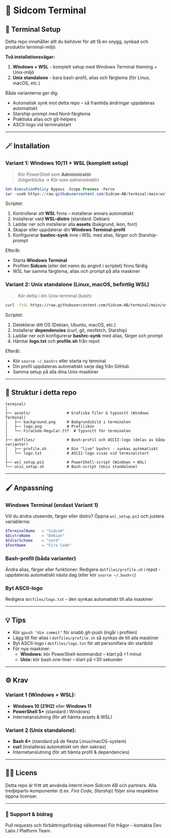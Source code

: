 # 📘 **Sidcom Terminal**
## 🧠 Terminal Setup

Detta repo innehåller allt du behöver för att få en snygg, synkad och produktiv terminal-miljö.

**Två installationsvägar:**
1. **Windows + WSL** - komplett setup med Windows Terminal theming + Unix-miljö
2. **Unix standalone** - bara bash-profil, alias och färgtema (för Linux, macOS, etc.)

Båda varianterna ger dig:
- Automatisk synk mot detta repo – så framtida ändringar uppdateras automatiskt
- Starship-prompt med Nord-färgtema
- Praktiska alias och git-helpers
- ASCII-logo vid terminalstart

---

## 🪄 Installation

### **Variant 1: Windows 10/11 + WSL** (komplett setup)

> Kör PowerShell som **Administratör**  
> (högerklicka → *Kör som administratör*)

```powershell
Set-ExecutionPolicy Bypass -Scope Process -Force
iwr -useb https://raw.githubusercontent.com/Sidcom-AB/terminal/main/wsl_setup.ps1 | iex
````

Scriptet:

1. Kontrollerar att **WSL** finns – installerar annars automatiskt
2. Installerar vald **WSL-distro** (standard: Debian)
3. Laddar ner och installerar alla **assets** (bakgrund, ikon, font)
4. Skapar eller uppdaterar din **Windows Terminal-profil**
5. Konfigurerar **bashrc-synk** inne i WSL med alias, färger och Starship-prompt

Efteråt:

* Starta **Windows Terminal**
* Profilen **Sidcom** (eller det namn du angivit i scriptet) finns färdig
* WSL har samma färgtema, alias och prompt på alla maskiner

### **Variant 2: Unix standalone** (Linux, macOS, befintlig WSL)

> Kör detta i din Unix-terminal (bash)

```bash
curl -fsSL https://raw.githubusercontent.com/Sidcom-AB/terminal/main/unix_setup.sh | bash
```

Scriptet:

1. Detekterar ditt OS (Debian, Ubuntu, macOS, etc.)
2. Installerar **dependencies** (curl, git, neofetch, Starship)
3. Laddar ner och konfigurerar **bashrc-synk** med alias, färger och prompt
4. Hämtar **logo.txt** och **profile.sh** från repot

Efteråt:

* Kör `source ~/.bashrc` eller starta ny terminal
* Din profil uppdateras automatiskt varje dag från GitHub
* Samma setup på alla dina Unix-maskiner

---

## 🧩 Struktur i detta repo

```
terminal/
│
├── assets/                # Grafiska filer & typsnitt (Windows Terminal)
│   ├── background.png     # Bakgrundsbild i terminalen
│   ├── logo.png           # Profilikon
│   └── FiraCode-Regular.ttf  # Typsnitt för terminalen
│
├── dotfiles/              # Bash-profil och ASCII-logo (delas av båda varianter)
│   ├── profile.sh         # Din "live" bashrc - synkas automatiskt
│   └── logo.txt           # ASCII-logo visas vid terminalstart
│
├── wsl_setup.ps1          # PowerShell-script (Windows + WSL)
└── unix_setup.sh          # Bash-script (Unix standalone)
```

---

## 🖌️ Anpassning

### Windows Terminal (endast Variant 1)
Vill du ändra utseende, färger eller distro?
Öppna `wsl_setup.ps1` och justera variablerna:

```powershell
$TerminalName   = "Sidcom"
$DistroName     = "Debian"
$ColorScheme    = "nord"
$FontName       = "Fira Code"
```

### Bash-profil (båda varianter)
Ändra alias, färger eller funktioner:
Redigera `dotfiles/profile.sh` i repot - uppdateras automatiskt nästa dag (eller kör `source ~/.bashrc`)

### Byt ASCII-logo
Redigera `dotfiles/logo.txt` - den synkas automatiskt till alla maskiner

---

## 💡 Tips

* Kör `gpush "din commit"` för snabb git-push (ingår i profilen)
* Lägg till fler alias i `dotfiles/profile.sh` så synkas de till alla maskiner
* Byt ASCII-logo i `dotfiles/logo.txt` för att personifiera din startbild
* För nya maskiner:
  - **Windows:** kör PowerShell-kommandot – klart på <1 minut
  - **Unix:** kör bash one-liner – klart på <30 sekunder

---

## ⚙️ Krav

### Variant 1 (Windows + WSL):
* **Windows 10 (21H2)** eller **Windows 11**
* **PowerShell 5+** (standard i Windows)
* Internetanslutning (för att hämta assets & WSL)

### Variant 2 (Unix standalone):
* **Bash 4+** (standard på de flesta Linux/macOS-system)
* **curl** (installeras automatiskt om den saknas)
* Internetanslutning (för att hämta profil & dependencies)

---

## 🧑‍💻 Licens

Detta repo är fritt att använda internt inom Sidcom AB och partners.
Alla tredjeparts-komponenter (t.ex. *Fira Code*, *Starship*) följer sina respektive öppna licenser.

---

### 🚀 Support & bidrag

Pull requests och förbättringsförslag välkomnas!
För frågor – kontakta Dev Labs / Platform Team.

````